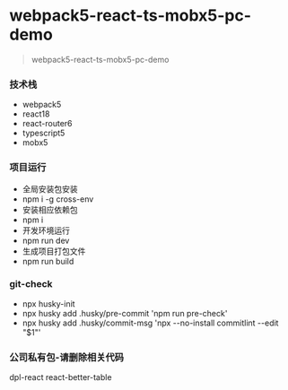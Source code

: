 # webpack5-react-ts-mobx5-pc-demo
> webpack5-react-ts-mobx5-pc-demo

### 技术栈
- webpack5
- react18
- react-router6
- typescript5
- mobx5



### 项目运行
- 全局安装包安装
- npm i -g cross-env
- 安装相应依赖包
- npm i
- 开发环境运行
- npm run dev
- 生成项目打包文件
- npm run build


### git-check
- npx husky-init
- npx husky add .husky/pre-commit 'npm run pre-check'
- npx husky add .husky/commit-msg 'npx --no-install commitlint --edit "$1"'

### 公司私有包-请删除相关代码
dpl-react
react-better-table
